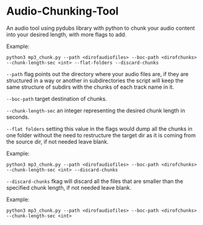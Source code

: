 # Audio-Chunking-Tool
An audio tool using pydubs library with python to chunk your audio content into your desired length, with more flags to add. 

Example:

`python3 mp3_chunk.py --path <dirofaudiofiles> --boc-path <dirofchunks> --chunk-length-sec <int> --flat-folders --discard-chunks`

`--path` flag points out the directory where your audio files are, if they are structured in a way or another in subdirectories the script will keep the same structure of subdirs with the chunks of each track name in it. 

`--boc-path` target destination of chunks.

`--chunk-length-sec` an integer representing the desired chunk length in seconds.

`--flat folders` setting this value in the flags would dump all the chunks in one folder without the need to restructure the target dir as it is coming from the source dir, if not needed leave blank.

Example:

`python3 mp3_chunk.py --path <dirofaudiofiles> --boc-path <dirofchunks> --chunk-length-sec <int> --discard-chunks`

`--discard-chunks` fkag will discard all the files that are smaller than the specified chunk length, if not needed leave blank.

Example:

`python3 mp3_chunk.py --path <dirofaudiofiles> --boc-path <dirofchunks> --chunk-length-sec <int>`
